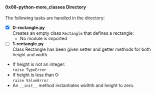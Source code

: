 #### 0x08-python-more_classes Directory   
The following tasks are handled in the directory:    
- [x] **0-rectangle.py**   
Creates an empty class `Rectangle` that defines a rectangle:   
	* No module is imported   
- [ ] **1-rectangle.py**   
Class Rectangle has been given setter and getter methods for both height and width.    
* If height is not an integer:   
	`raise TypeError`   
* If height is less than 0:   
	`raise ValueError`  
* An `__init__` method instantiates widhth and height to zero.  

